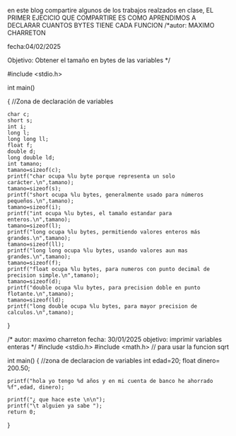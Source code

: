 en este blog compartire algunos de los trabajos realzados en clase, EL PRIMER EJECICIO QUE COMPARTIRE ES COMO APRENDIMOS A DECLARAR CUANTOS BYTES TIENE CADA FUNCION 
/*autor: MAXIMO CHARRETON 

fecha:04/02/2025

Objetivo: Obtener el tamaño en bytes de las variables */

#include <stdio.h>
 
int main()

{	//Zona de declaración de variables 

	char c;
    short s;
	int i;
    long l;
    long long ll;
    float f;
    double d;
    long double ld;
	int tamano;
	tamano=sizeof(c);
	printf("char ocupa %lu byte porque representa un solo carácter.\n",tamano);
	tamano=sizeof(s);
	printf("short ocupa %lu bytes, generalmente usado para números pequeños.\n",tamano);
	tamano=sizeof(i);
	printf("int ocupa %lu bytes, el tamaño estandar para enteros.\n",tamano);
	tamano=sizeof(l);
	printf("long ocupa %lu bytes, permitiendo valores enteros más grandes.\n",tamano);
	tamano=sizeof(ll);
	printf("long long ocupa %lu bytes, usando valores aun mas grandes.\n",tamano);
	tamano=sizeof(f);
	printf("float ocupa %lu bytes, para numeros con punto decimal de precision simple.\n",tamano);
	tamano=sizeof(d);
	printf("double ocupa %lu bytes, para precision doble en punto flotante.\n",tamano);
	tamano=sizeof(ld);
	printf("long double ocupa %lu bytes, para mayor precision de calculos.\n",tamano);


}








 /*
autor: maximo charreton 
fecha: 30/01/2025
objetivo: imprimir variables enteras 
*/
#include <stdio.h>
#include <math.h> // para usar la funcion sqrt

int main()
{ //zona de declaracion de variables 
  int edad=20;
  float dinero= 200.50;
  
    printf("hola yo tengo %d años y en mi cuenta de banco he ahorrado %f",edad, dinero);
    
    printf("¿ que hace este \n\n");
    printf("\t alguien ya sabe ");
    return 0;
}
